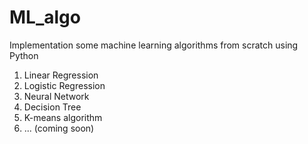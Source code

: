 # ML_algo
Implementation some machine learning algorithms from scratch using Python
1) Linear Regression
2) Logistic Regression
3) Neural Network
4) Decision Tree
5) K-means algorithm
6) ... (coming soon)
